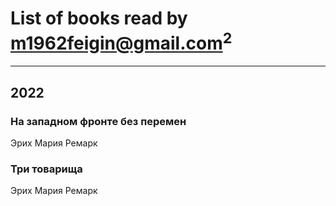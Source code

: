 # List of books read by [m1962feigin@gmail.com](https://plus.google.com/u/0/106206590744491830786/)<sup>2</sup>
---

## 2022

### На западном фронте без перемен
Эрих Мария Ремарк


### Три товарища
Эрих Мария Ремарк



